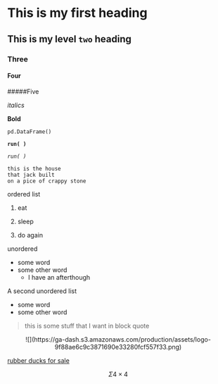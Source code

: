 # This is my first heading
## This is my level `two` heading
### Three
#### Four
#####Five


*italics*

**Bold**  

`pd.DataFrame()`

**`run( )`**

*`run( )`* 

``` 
this is the house  
that jack built  
on a pice of crappy stone
```  


ordered list

1. eat  
  	
2. sleep
3. do again

unordered

 * some word  
 * some other word
 	* I have an afterthough 	

A second unordered list

 - some word
 - some other word  

> this is some stuff
> that I want in block quote 


<center>![](https://ga-dash.s3.amazonaws.com/production/assets/logo-9f88ae6c9c3871690e33280fcf557f33.png)</center>


[rubber ducks for sale](https://www.amazon.com/Dailyshops-Mini-Rubber-Ducky-20pcs/dp/B06XS94L83/ref=asc_df_B06XS94L83/?tag=hyprod-20&linkCode=df0&hvadid=198056621723&hvpos=1o1&hvnetw=g&hvrand=16675588065921452537&hvpone=&hvptwo=&hvqmt=&hvdev=c&hvdvcmdl=&hvlocint=&hvlocphy=9002028&hvtargid=pla-349143115329&psc=1
)

$$\Sigma4\times4$$